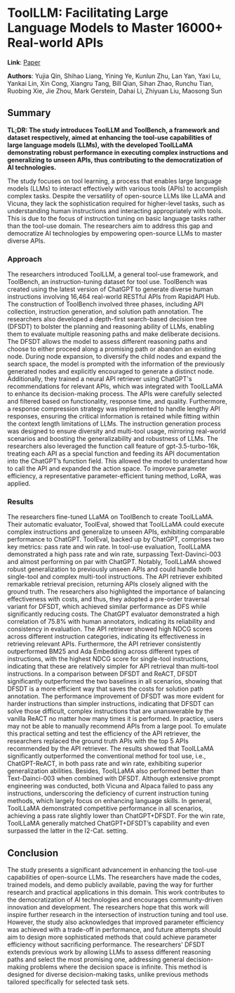 <!--- Created using: gpt-4 --->
<!--- Reviewed: False --->
# ToolLLM: Facilitating Large Language Models to Master 16000+ Real-world APIs

**Link**: [Paper](http://arxiv.org/pdf/2307.16789v1)

**Authors**: Yujia Qin, Shihao Liang, Yining Ye, Kunlun Zhu, Lan Yan, Yaxi Lu, Yankai Lin, Xin Cong, Xiangru Tang, Bill Qian, Sihan Zhao, Runchu Tian, Ruobing Xie, Jie Zhou, Mark Gerstein, Dahai Li, Zhiyuan Liu, Maosong Sun

## Summary

**TL;DR: The study introduces ToolLLM and ToolBench, a framework and dataset respectively, aimed at enhancing the tool-use capabilities of large language models (LLMs), with the developed ToolLLaMA demonstrating robust performance in executing complex instructions and generalizing to unseen APIs, thus contributing to the democratization of AI technologies.**

The study focuses on tool learning, a process that enables large language models (LLMs) to interact effectively with various tools (APIs) to accomplish complex tasks. Despite the versatility of open-source LLMs like LLaMA and Vicuna, they lack the sophistication required for higher-level tasks, such as understanding human instructions and interacting appropriately with tools. This is due to the focus of instruction tuning on basic language tasks rather than the tool-use domain. The researchers aim to address this gap and democratize AI technologies by empowering open-source LLMs to master diverse APIs.

### Approach

The researchers introduced ToolLLM, a general tool-use framework, and ToolBench, an instruction-tuning dataset for tool use. ToolBench was created using the latest version of ChatGPT to generate diverse human instructions involving 16,464 real-world RESTful APIs from RapidAPI Hub. The construction of ToolBench involved three phases, including API collection, instruction generation, and solution path annotation. The researchers also developed a depth-first search-based decision tree (DFSDT) to bolster the planning and reasoning ability of LLMs, enabling them to evaluate multiple reasoning paths and make deliberate decisions. The DFSDT allows the model to assess different reasoning paths and choose to either proceed along a promising path or abandon an existing node. During node expansion, to diversify the child nodes and expand the search space, the model is prompted with the information of the previously generated nodes and explicitly encouraged to generate a distinct node. Additionally, they trained a neural API retriever using ChatGPT's recommendations for relevant APIs, which was integrated with ToolLLaMA to enhance its decision-making process. The APIs were carefully selected and filtered based on functionality, response time, and quality. Furthermore, a response compression strategy was implemented to handle lengthy API responses, ensuring the critical information is retained while fitting within the context length limitations of LLMs. The instruction generation process was designed to ensure diversity and multi-tool usage, mirroring real-world scenarios and boosting the generalizability and robustness of LLMs. The researchers also leveraged the function call feature of gpt-3.5-turbo-16k, treating each API as a special function and feeding its API documentation into the ChatGPT’s function field. This allowed the model to understand how to call the API and expanded the action space. To improve parameter efficiency, a representative parameter-efficient tuning method, LoRA, was applied.
### Results

The researchers fine-tuned LLaMA on ToolBench to create ToolLLaMA. Their automatic evaluator, ToolEval, showed that ToolLLaMA could execute complex instructions and generalize to unseen APIs, exhibiting comparable performance to ChatGPT. ToolEval, backed up by ChatGPT, comprises two key metrics: pass rate and win rate. In tool-use evaluation, ToolLLaMA demonstrated a high pass rate and win rate, surpassing Text-Davinci-003 and almost performing on par with ChatGPT. Notably, ToolLLaMA showed robust generalization to previously unseen APIs and could handle both single-tool and complex multi-tool instructions. The API retriever exhibited remarkable retrieval precision, returning APIs closely aligned with the ground truth. The researchers also highlighted the importance of balancing effectiveness with costs, and thus, they adopted a pre-order traversal variant for DFSDT, which achieved similar performance as DFS while significantly reducing costs. The ChatGPT evaluator demonstrated a high correlation of 75.8% with human annotators, indicating its reliability and consistency in evaluation. The API retriever showed high NDCG scores across different instruction categories, indicating its effectiveness in retrieving relevant APIs. Furthermore, the API retriever consistently outperformed BM25 and Ada Embedding across different types of instructions, with the highest NDCG score for single-tool instructions, indicating that these are relatively simpler for API retrieval than multi-tool instructions. In a comparison between DFSDT and ReACT, DFSDT significantly outperformed the two baselines in all scenarios, showing that DFSDT is a more efficient way that saves the costs for solution path annotation. The performance improvement of DFSDT was more evident for harder instructions than simpler instructions, indicating that DFSDT can solve those difficult, complex instructions that are unanswerable by the vanilla ReACT no matter how many times it is performed. In practice, users may not be able to manually recommend APIs from a large pool. To emulate this practical setting and test the efficiency of the API retriever, the researchers replaced the ground truth APIs with the top 5 APIs recommended by the API retriever. The results showed that ToolLLaMA significantly outperformed the conventional method for tool use, i.e., ChatGPT-ReACT, in both pass rate and win rate, exhibiting superior generalization abilities. Besides, ToolLLaMA also performed better than Text-Dainci-003 when combined with DFSDT. Although extensive prompt engineering was conducted, both Vicuna and Alpaca failed to pass any instructions, underscoring the deficiency of current instruction tuning methods, which largely focus on enhancing language skills. In general, ToolLLaMA demonstrated competitive performance in all scenarios, achieving a pass rate slightly lower than ChatGPT+DFSDT. For the win rate, ToolLLaMA generally matched ChatGPT+DFSDT’s capability and even surpassed the latter in the I2-Cat. setting.
## Conclusion

The study presents a significant advancement in enhancing the tool-use capabilities of open-source LLMs. The researchers have made the codes, trained models, and demo publicly available, paving the way for further research and practical applications in this domain. This work contributes to the democratization of AI technologies and encourages community-driven innovation and development. The researchers hope that this work will inspire further research in the intersection of instruction tuning and tool use. However, the study also acknowledges that improved parameter efficiency was achieved with a trade-off in performance, and future attempts should aim to design more sophisticated methods that could achieve parameter efficiency without sacrificing performance. The researchers' DFSDT extends previous work by allowing LLMs to assess different reasoning paths and select the most promising one, addressing general decision-making problems where the decision space is infinite. This method is designed for diverse decision-making tasks, unlike previous methods tailored specifically for selected task sets.
